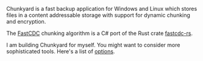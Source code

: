 Chunkyard is a fast backup application for Windows and Linux which stores files in a content addressable storage with support for dynamic chunking and encryption.

The [FastCDC](https://www.usenix.org/system/files/conference/atc16/atc16-paper-xia.pdf) chunking algorithm is a C# port of the Rust crate [fastcdc-rs](https://github.com/nlfiedler/fastcdc-rs).

I am building Chunkyard for myself. You might want to consider more sophisticated tools. Here's a list of [options](https://github.com/restic/others).
